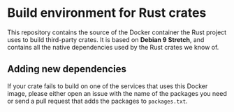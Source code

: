 # Build environment for Rust crates

This repository contains the source of the Docker container the Rust project
uses to build third-party crates. It is based on **Debian 9 Stretch**, and
contains all the native dependencies used by the Rust crates we know of.

## Adding new dependencies

If your crate fails to build on one of the services that uses this Docker
image, please either open an issue with the name of the packages you need or
send a pull request that adds the packages to `packages.txt`.
